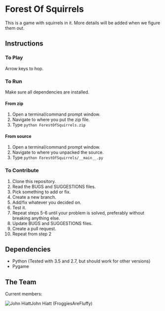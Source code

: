 # Forest Of Squirrels
This is a game with squirrels in it. More details will be added when we figure them out.

## Instructions

### To Play

Arrow keys to hop.

### To Run

Make sure all dependencies are installed.

#### From zip
1. Open a terminal/command prompt window.
2. Navigate to where you put the zip file.
3. Type `python ForestOfSquirrels.zip`

#### From source
1. Open a terminal/command prompt window.
2. Navigate to where you unpacked the source.
3. Type `python ForestOfSquirrels/__main__.py`

### To Contribute

1. Clone this repository.
2. Read the BUGS and SUGGESTIONS files.
3. Pick something to add or fix.
4. Create a new branch.
5. Add/fix whatever you decided on.
6. Test it.
7. Repeat steps 5-6 until your problem is solved, preferably without breaking anything else.
8. Update BUGS and SUGGESTIONS files.
9. Create a pull request.
10. Repeat from step 2

## Dependencies

+ Python (Tested with 3.5 and 2.7, but should work for other versions)
+ Pygame

## The Team

Current members:

![John Hiatt](https://github.com/FroggiesareFluffy/ForestOfSquirrels/blob/development/forestofsquirrels/graphics/squirrel.png?raw=true)John Hiatt (FroggiesAreFluffy)